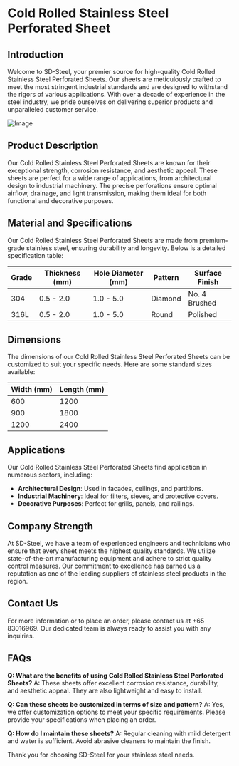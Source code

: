 # Cold Rolled Stainless Steel Perforated Sheet

## Introduction
Welcome to SD-Steel, your premier source for high-quality Cold Rolled Stainless Steel Perforated Sheets. Our sheets are meticulously crafted to meet the most stringent industrial standards and are designed to withstand the rigors of various applications. With over a decade of experience in the steel industry, we pride ourselves on delivering superior products and unparalleled customer service.

![Image](https://github.com/user-attachments/assets/2567258e-e124-4816-932d-1809bd27ef0b)

## Product Description
Our Cold Rolled Stainless Steel Perforated Sheets are known for their exceptional strength, corrosion resistance, and aesthetic appeal. These sheets are perfect for a wide range of applications, from architectural design to industrial machinery. The precise perforations ensure optimal airflow, drainage, and light transmission, making them ideal for both functional and decorative purposes.

## Material and Specifications
Our Cold Rolled Stainless Steel Perforated Sheets are made from premium-grade stainless steel, ensuring durability and longevity. Below is a detailed specification table:

| Grade | Thickness (mm) | Hole Diameter (mm) | Pattern | Surface Finish |
|-------|----------------|--------------------|---------|----------------|
| 304   | 0.5 - 2.0      | 1.0 - 5.0          | Diamond | No. 4 Brushed  |
| 316L  | 0.5 - 2.0      | 1.0 - 5.0          | Round   | Polished       |

## Dimensions
The dimensions of our Cold Rolled Stainless Steel Perforated Sheets can be customized to suit your specific needs. Here are some standard sizes available:

| Width (mm) | Length (mm) |
|------------|-------------|
| 600        | 1200        |
| 900        | 1800        |
| 1200       | 2400        |

## Applications
Our Cold Rolled Stainless Steel Perforated Sheets find application in numerous sectors, including:
- **Architectural Design**: Used in facades, ceilings, and partitions.
- **Industrial Machinery**: Ideal for filters, sieves, and protective covers.
- **Decorative Purposes**: Perfect for grills, panels, and railings.

## Company Strength
At SD-Steel, we have a team of experienced engineers and technicians who ensure that every sheet meets the highest quality standards. We utilize state-of-the-art manufacturing equipment and adhere to strict quality control measures. Our commitment to excellence has earned us a reputation as one of the leading suppliers of stainless steel products in the region.

## Contact Us
For more information or to place an order, please contact us at +65 83016969. Our dedicated team is always ready to assist you with any inquiries.

## FAQs
**Q: What are the benefits of using Cold Rolled Stainless Steel Perforated Sheets?**
A: These sheets offer excellent corrosion resistance, durability, and aesthetic appeal. They are also lightweight and easy to install.

**Q: Can these sheets be customized in terms of size and pattern?**
A: Yes, we offer customization options to meet your specific requirements. Please provide your specifications when placing an order.

**Q: How do I maintain these sheets?**
A: Regular cleaning with mild detergent and water is sufficient. Avoid abrasive cleaners to maintain the finish.

Thank you for choosing SD-Steel for your stainless steel needs.